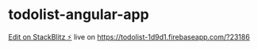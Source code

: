 # todolist-angular-app

[Edit on StackBlitz ⚡️](https://stackblitz.com/edit/todolist-angular-app)
live on https://todolist-1d9d1.firebaseapp.com/?23186